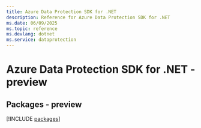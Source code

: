 ```yaml
---
title: Azure Data Protection SDK for .NET
description: Reference for Azure Data Protection SDK for .NET
ms.date: 06/09/2025
ms.topic: reference
ms.devlang: dotnet
ms.service: dataprotection
---
```

# Azure Data Protection SDK for .NET - preview
## Packages - preview
[!INCLUDE [packages](data-protection-index.md)]